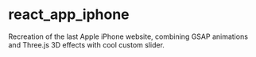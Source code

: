 # react_app_iphone
Recreation of the last Apple iPhone website, combining GSAP animations and Three.js 3D effects with cool custom slider.
